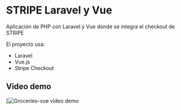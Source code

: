# STRIPE Laravel y Vue
 
Aplicación de PHP con Laravel y Vue donde se integra el checkout de STRIPE

El proyecto usa:

- Laravel
- Vue.js
- Stripe Checkout

## Video demo

[![Groceries-vue video demo](https://drive.google.com/file/d/1DMh3BMnGSkAYUWrvbqyrZHHbLD703f8K/view)
